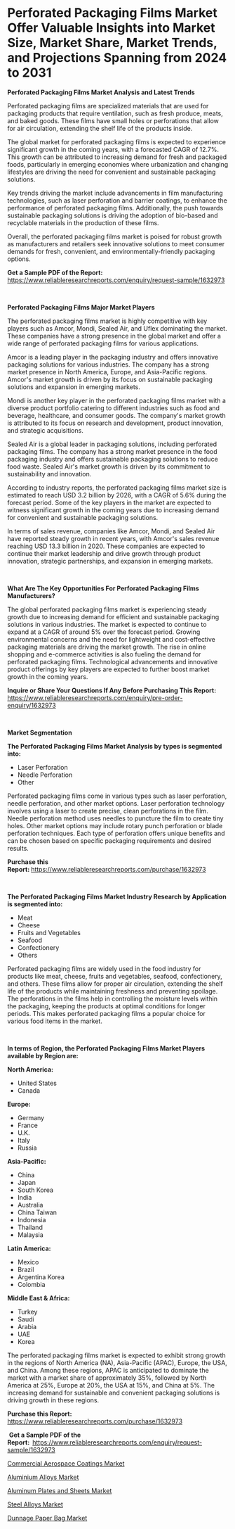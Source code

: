 <p><h1>Perforated Packaging Films Market Offer Valuable Insights into Market Size, Market Share, Market Trends, and Projections Spanning from 2024 to 2031</h1></p><p><strong>Perforated Packaging Films Market Analysis and Latest Trends</strong></p>
<p><p>Perforated packaging films are specialized materials that are used for packaging products that require ventilation, such as fresh produce, meats, and baked goods. These films have small holes or perforations that allow for air circulation, extending the shelf life of the products inside.</p><p>The global market for perforated packaging films is expected to experience significant growth in the coming years, with a forecasted CAGR of 12.7%. This growth can be attributed to increasing demand for fresh and packaged foods, particularly in emerging economies where urbanization and changing lifestyles are driving the need for convenient and sustainable packaging solutions.</p><p>Key trends driving the market include advancements in film manufacturing technologies, such as laser perforation and barrier coatings, to enhance the performance of perforated packaging films. Additionally, the push towards sustainable packaging solutions is driving the adoption of bio-based and recyclable materials in the production of these films.</p><p>Overall, the perforated packaging films market is poised for robust growth as manufacturers and retailers seek innovative solutions to meet consumer demands for fresh, convenient, and environmentally-friendly packaging options.</p></p>
<p><strong>Get a Sample PDF of the Report:&nbsp;</strong> <a href="https://www.reliableresearchreports.com/enquiry/request-sample/1632973">https://www.reliableresearchreports.com/enquiry/request-sample/1632973</a></p>
<p>&nbsp;</p>
<p><strong>Perforated Packaging Films Major Market Players</strong></p>
<p><p>The perforated packaging films market is highly competitive with key players such as Amcor, Mondi, Sealed Air, and Uflex dominating the market. These companies have a strong presence in the global market and offer a wide range of perforated packaging films for various applications.</p><p>Amcor is a leading player in the packaging industry and offers innovative packaging solutions for various industries. The company has a strong market presence in North America, Europe, and Asia-Pacific regions. Amcor's market growth is driven by its focus on sustainable packaging solutions and expansion in emerging markets.</p><p>Mondi is another key player in the perforated packaging films market with a diverse product portfolio catering to different industries such as food and beverage, healthcare, and consumer goods. The company's market growth is attributed to its focus on research and development, product innovation, and strategic acquisitions.</p><p>Sealed Air is a global leader in packaging solutions, including perforated packaging films. The company has a strong market presence in the food packaging industry and offers sustainable packaging solutions to reduce food waste. Sealed Air's market growth is driven by its commitment to sustainability and innovation.</p><p>According to industry reports, the perforated packaging films market size is estimated to reach USD 3.2 billion by 2026, with a CAGR of 5.6% during the forecast period. Some of the key players in the market are expected to witness significant growth in the coming years due to increasing demand for convenient and sustainable packaging solutions.</p><p>In terms of sales revenue, companies like Amcor, Mondi, and Sealed Air have reported steady growth in recent years, with Amcor's sales revenue reaching USD 13.3 billion in 2020. These companies are expected to continue their market leadership and drive growth through product innovation, strategic partnerships, and expansion in emerging markets.</p></p>
<p>&nbsp;</p>
<p><strong>What Are The Key Opportunities For Perforated Packaging Films Manufacturers?</strong></p>
<p><p>The global perforated packaging films market is experiencing steady growth due to increasing demand for efficient and sustainable packaging solutions in various industries. The market is expected to continue to expand at a CAGR of around 5% over the forecast period. Growing environmental concerns and the need for lightweight and cost-effective packaging materials are driving the market growth. The rise in online shopping and e-commerce activities is also fueling the demand for perforated packaging films. Technological advancements and innovative product offerings by key players are expected to further boost market growth in the coming years.</p></p>
<p><strong>Inquire or Share Your Questions If Any Before Purchasing This Report:</strong> <a href="https://www.reliableresearchreports.com/enquiry/pre-order-enquiry/1632973">https://www.reliableresearchreports.com/enquiry/pre-order-enquiry/1632973</a></p>
<p>&nbsp;</p>
<p><strong>Market Segmentation</strong></p>
<p><strong>The Perforated Packaging Films Market Analysis by types is segmented into:</strong></p>
<p><ul><li>Laser Perforation</li><li>Needle Perforation</li><li>Other</li></ul></p>
<p><p>Perforated packaging films come in various types such as laser perforation, needle perforation, and other market options. Laser perforation technology involves using a laser to create precise, clean perforations in the film. Needle perforation method uses needles to puncture the film to create tiny holes. Other market options may include rotary punch perforation or blade perforation techniques. Each type of perforation offers unique benefits and can be chosen based on specific packaging requirements and desired results.</p></p>
<p><strong>Purchase this Report:&nbsp;</strong><a href="https://www.reliableresearchreports.com/purchase/1632973">https://www.reliableresearchreports.com/purchase/1632973</a></p>
<p>&nbsp;</p>
<p><strong>The Perforated Packaging Films Market Industry Research by Application is segmented into:</strong></p>
<p><ul><li>Meat</li><li>Cheese</li><li>Fruits and Vegetables</li><li>Seafood</li><li>Confectionery</li><li>Others</li></ul></p>
<p><p>Perforated packaging films are widely used in the food industry for products like meat, cheese, fruits and vegetables, seafood, confectionery, and others. These films allow for proper air circulation, extending the shelf life of the products while maintaining freshness and preventing spoilage. The perforations in the films help in controlling the moisture levels within the packaging, keeping the products at optimal conditions for longer periods. This makes perforated packaging films a popular choice for various food items in the market.</p></p>
<p>&nbsp;</p>
<p><strong>In terms of Region, the Perforated Packaging Films Market Players available by Region are:</strong></p>
<p>
    <p> <strong> North America: </strong>
        <ul>
            <li>United States</li>
            <li>Canada</li>
        </ul>
        </p> 
    <p> <strong> Europe: </strong>
        <ul>
            <li>Germany</li>
            <li>France</li>
            <li>U.K.</li>
            <li>Italy</li>
            <li>Russia</li>
        </ul>
        </p> 
    <p> <strong> Asia-Pacific: </strong>
        <ul>
            <li>China</li>
            <li>Japan</li>
            <li>South Korea</li>
            <li>India</li>
            <li>Australia</li>
            <li>China Taiwan</li>
            <li>Indonesia</li>
            <li>Thailand</li>
            <li>Malaysia</li>
        </ul>
        </p> 
    <p> <strong> Latin America: </strong>
        <ul>
            <li>Mexico</li>
            <li>Brazil</li>
            <li>Argentina Korea</li>
            <li>Colombia</li>
        </ul>
        </p> 
    <p> <strong> Middle East & Africa: </strong>
        <ul>
            <li>Turkey</li>
            <li>Saudi</li>
            <li>Arabia</li>
            <li>UAE</li>
            <li>Korea</li>
        </ul>
    </p>
    </p>
<p><p>The perforated packaging films market is expected to exhibit strong growth in the regions of North America (NA), Asia-Pacific (APAC), Europe, the USA, and China. Among these regions, APAC is anticipated to dominate the market with a market share of approximately 35%, followed by North America at 25%, Europe at 20%, the USA at 15%, and China at 5%. The increasing demand for sustainable and convenient packaging solutions is driving growth in these regions.</p></p>
<p><strong>Purchase this Report: </strong><a href="https://www.reliableresearchreports.com/purchase/1632973">https://www.reliableresearchreports.com/purchase/1632973</a></p>
<p>&nbsp;<strong>Get a Sample PDF of the Report:&nbsp;&nbsp;</strong><a href="https://www.reliableresearchreports.com/enquiry/request-sample/1632973">https://www.reliableresearchreports.com/enquiry/request-sample/1632973</a></p>
<p><strong></strong></p>
<p><p><a href="https://github.com/pgtimber/Market-Research-Report-List-1/blob/main/commercial-aerospace-coatings-market.md">Commercial Aerospace Coatings Market</a></p><p><a href="https://view.publitas.com/reportprime-1/aluminium-alloys-market-size-market-share-and-global-market-analysis-report-2024-2031/">Aluminium Alloys Market</a></p><p><a href="https://github.com/arionmp/Market-Research-Report-List-2/blob/main/aluminum-plates-and-sheets-market.md">Aluminum Plates and Sheets Market</a></p><p><a href="https://view.publitas.com/reportprime-1/steel-alloys-market-centers-on-aspects-such-as-market-growth-market-share-market-opportunity-and-projected-forecasts-spanning-from-2024-to-2031/">Steel Alloys Market</a></p><p><a href="https://pretty-mail-caf.notion.site/Dunnage-Paper-Bag-Market-Research-Report-Provides-thorough-Industry-Overview-which-offers-an-In-Dep-285c1221be774fe7a973f7c6580d7086">Dunnage Paper Bag Market</a></p></p>